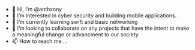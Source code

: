 - 👋 Hi, I’m @anthxony
- 👀 I’m interested in cyber security and building mobile applications. 
- 🌱 I’m currently learning swift and basic networking 
- 💞️ I’m looking to collaborate on any projects that have the intent to make a meaningful change or advancment to our society
- 📫 How to reach me ...

<!---
anthxony/anthxony is a ✨ special ✨ repository because its `README.md` (this file) appears on your GitHub profile.
You can click the Preview link to take a look at your changes.
--->
